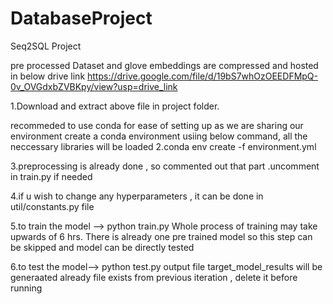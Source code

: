# DatabaseProject
Seq2SQL Project

pre processed Dataset and glove embeddings are compressed and hosted in below drive link
https://drive.google.com/file/d/19bS7whOzOEEDFMpQ-0v_OVGdxbZVBKpy/view?usp=drive_link

1.Download and extract above file in project folder.

recommeded to use conda for ease of setting up as we are sharing our environment 
create a conda environment usiing below command, all the neccessary libraries will be loaded
2.conda env create -f environment.yml

3.preprocessing is already done , so commented out that part .uncomment in train.py if needed

4.if u wish to change any hyperparameters , it can be done in util/constants.py file

5.to train the model --> python train.py
Whole process of training may take upwards of 6 hrs.
There is already one pre trained model so this step can be skipped and  model can be directly tested

6.to test the model--> python test.py 
output file target_model_results will be generaated 
already file exists from previous iteration , delete it before running


